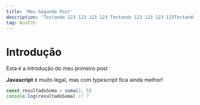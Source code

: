 ```yaml
---
title: 'Meu Segundo Post'
description: 'Testando 123 123 123 123 Testando 123 123 123 123Testando 123 123 123 123Testando 123 123 123 123Testando 123 123 123 123'
tag: NuxtJS
---
```


# Introdução

Esta é a introdução do meu primeiro post

**Javascript** é muito legal, mas com _typescript_ fica ainda melhor!

```javascript
const resultadoSoma = soma(2, 5)
console.log(resultadoSoma) // 7
```